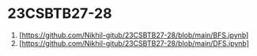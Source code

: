 # 23CSBTB27-28
1. [https://github.com/Nikhil-gitub/23CSBTB27-28/blob/main/BFS.ipynb]
2. [https://github.com/Nikhil-gitub/23CSBTB27-28/blob/main/DFS.ipynb]
